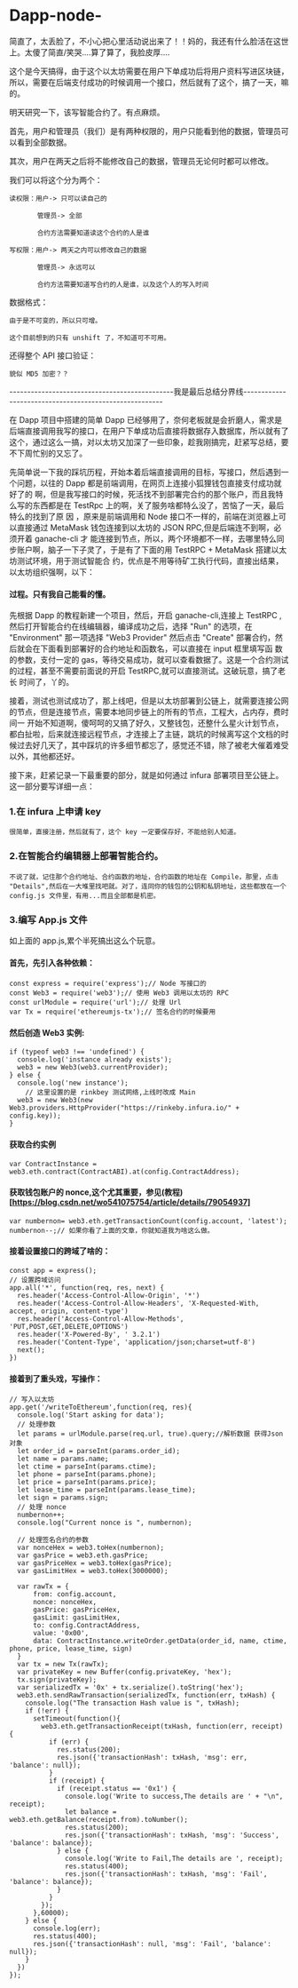 # Dapp-node-

简直了，太丢脸了，不小心把心里活动说出来了！！妈的，我还有什么脸活在这世上。太傻了简直/笑哭....算了算了，我脸皮厚....

这个是今天搞得，由于这个以太坊需要在用户下单成功后将用户资料写进区块链，所以，需要在后端支付成功的时候调用一个接口，然后就有了这个，搞了一天，嘛的。

明天研究一下，该写智能合约了。有点麻烦。

首先，用户和管理员（我们）是有两种权限的，用户只能看到他的数据，管理员可以看到全部数据。

其次，用户在两天之后将不能修改自己的数据，管理员无论何时都可以修改。

我们可以将这个分为两个：

    读权限：用户-> 只可以读自己的

           管理员-> 全部
           
           合约方法需要知道读这个合约的人是谁

    写权限：用户-> 两天之内可以修改自己的数据
    
           管理员-> 永远可以
           
           合约方法需要知道写合约的人是谁，以及这个人的写入时间
           
数据格式：
  
    由于是不可变的，所以只可增。
    
    这个目前想到的只有 unshift 了，不知道可不可用。

还得整个 API 接口验证：

    貌似 MD5 加密？？


----------------------------------------------我是最后总结分界线-------------------------------------------------------

在 Dapp 项目中搭建的简单 Dapp 已经够用了，奈何老板就是会折磨人，需求是后端直接调用我写的接口，在用户下单成功后直接将数据存入数据库，所以就有了这个，通过这么一搞，对以太坊又加深了一些印象，趁我刚搞完，赶紧写总结，要不下周忙别的又忘了。

先简单说一下我的踩坑历程，开始本着后端直接调用的目标，写接口，然后遇到一个问题，以往的 Dapp 都是前端调用，在网页上连接小狐狸钱包直接支付成功就好了的
啊，但是我写接口的时候，死活找不到部署完合约的那个账户，而且我特么写的东西都是在 TestRpc 上的啊，关了服务啥都特么没了，苦恼了一天，最后特么的找到了原
因 ，原来是前端调用和 Node 接口不一样的，前端在浏览器上可以直接通过 MetaMask 钱包连接到以太坊的 JSON RPC,但是后端连不到啊，必须开着 ganache-cli 才
能连接到节点，所以，两个环境都不一样，去哪里特么同步账户啊，脑子一下子灵了，于是有了下面的用 TestRPC + MetaMask 搭建以太坊测试环境，用于测试智能合
约，优点是不用等待矿工执行代码，直接出结果，以太坊组织强啊，以下：
 
#### 过程。只有我自己能看的懂。
先根据 Dapp 的教程新建一个项目，然后，开启 ganache-cli,连接上 TestRPC ,然后打开智能合约在线编辑器，编译成功之后，选择 "Run" 的选项，在 
"Environment" 那一项选择 "Web3 Provider" 然后点击 "Create" 部署合约，然后就会在下面看到部署好的合约地址和函数名，可以直接在 input 框里填写函
数的参数，支付一定的 gas，等待交易成功，就可以查看数据了。这是一个合约测试的过程，甚至不需要前面说的开启 TestRPC,就可以直接测试。这破玩意，搞了老长
时间了，丫的。
    
接着，测试也测试成功了，那上线吧，但是以太坊部署到公链上，就需要连接公网的节点，但是连接节点，需要本地同步链上的所有的节点，工程大，占内存，费时间一
开始不知道啊，傻呵呵的又搞了好久，又整钱包，还整什么星火计划节点，都白扯啦，后来就连接远程节点，才连接上了主链，跳坑的时候离写这个文档的时候过去好几天了，其中踩坑的许多细节都忘了，感觉还不错，除了被老大催着难受以外，其他都还好。

接下来，赶紧记录一下最重要的部分，就是如何通过 infura 部署项目至公链上。这一部分要写详细一点：

### 1.在 infura 上申请 key

    很简单，直接注册，然后就有了，这个 key 一定要保存好，不能给别人知道。
    
### 2.在智能合约编辑器上部署智能合约。

    不说了就，记住那个合约地址、合约函数的地址，合约函数的地址在 Compile，那里，点击 "Details",然后在一大堆里找吧就。对了，连同你的钱包的公钥和私钥地址，这些都放在一个 config.js 文件里，有用...而且全部都是机密。
    
### 3.编写 App.js 文件

如上面的 app.js,累个半死搞出这么个玩意。
    
#### 首先，先引入各种依赖：
    
    const express = require('express');// Node 写接口的
    const Web3 = require('web3');// 使用 Web3 调用以太坊的 RPC
    const urlModule = require('url');// 处理 Url
    var Tx = require('ethereumjs-tx');// 签名合约的时候要用
    
#### 然后创造 Web3 实例:
    
    if (typeof web3 !== 'undefined') {
      console.log('instance already exists');
      web3 = new Web3(web3.currentProvider);
    } else {
      console.log('new instance');
        // 这里设置的是 rinkbey 测试网络,上线时改成 Main
      web3 = new Web3(new Web3.providers.HttpProvider("https://rinkeby.infura.io/" + config.key));
    }
    
#### 获取合约实例
    
    var ContractInstance =  web3.eth.contract(ContractABI).at(config.ContractAddress);
    
#### 获取钱包账户的 nonce,这个尤其重要，参见(教程)[https://blog.csdn.net/wo541075754/article/details/79054937]
    
    var numbernon= web3.eth.getTransactionCount(config.account, 'latest');
    numbernon--;// 如果你看了上面的文章，你就知道我为啥这么做。
    
#### 接着设置接口的跨域了啥的：
    
    const app = express();
    // 设置跨域访问
    app.all('*', function(req, res, next) {
      res.header('Access-Control-Allow-Origin', '*')
      res.header('Access-Control-Allow-Headers', 'X-Requested-With, accept, origin, content-type')
      res.header('Access-Control-Allow-Methods', 'PUT,POST,GET,DELETE,OPTIONS')
      res.header('X-Powered-By', ' 3.2.1')
      res.header('Content-Type', 'application/json;charset=utf-8')
      next();
    })
    
#### 接着到了重头戏，写操作：

    // 写入以太坊
    app.get('/writeToEthereum',function(req, res){
      console.log('Start asking for data');
      // 处理参数
      let params = urlModule.parse(req.url, true).query;//解析数据 获得Json对象
      let order_id = parseInt(params.order_id);
      let name = params.name;
      let ctime = parseInt(params.ctime);
      let phone = parseInt(params.phone);
      let price = parseInt(params.price);
      let lease_time = parseInt(params.lease_time);
      let sign = params.sign;
      // 处理 nonce
      numbernon++;
      console.log("Current nonce is ", numbernon);

      // 处理签名合约的参数
      var nonceHex = web3.toHex(numbernon);
      var gasPrice = web3.eth.gasPrice;
      var gasPriceHex = web3.toHex(gasPrice);
      var gasLimitHex = web3.toHex(3000000);

      var rawTx = {
          from: config.account,
          nonce: nonceHex,
          gasPrice: gasPriceHex,
          gasLimit: gasLimitHex,
          to: config.ContractAddress,
          value: '0x00',
          data: ContractInstance.writeOrder.getData(order_id, name, ctime, phone, price, lease_time, sign)
      }
      var tx = new Tx(rawTx);
      var privateKey = new Buffer(config.privateKey, 'hex');
      tx.sign(privateKey);
      var serializedTx = '0x' + tx.serialize().toString('hex');
      web3.eth.sendRawTransaction(serializedTx, function(err, txHash) {
        console.log("The transaction Hash value is ", txHash);
        if (!err) {
          setTimeout(function(){
            web3.eth.getTransactionReceipt(txHash, function(err, receipt) {
              if (err) {
                res.status(200);
                res.json({'transactionHash': txHash, 'msg': err, 'balance': null});
              }
              if (receipt) {
                if (receipt.status == '0x1') {
                  console.log('Write to success,The details are ' + "\n", receipt);
                  let balance = web3.eth.getBalance(receipt.from).toNumber();
                  res.status(200);
                  res.json({'transactionHash': txHash, 'msg': 'Success', 'balance': balance});
                } else {
                  console.log('Write to Fail,The details are ', receipt);
                  res.status(400);
                  res.json({'transactionHash': txHash, 'msg': 'Fail', 'balance': balance});
                }
              }
            });
          },60000);
        } else {
          console.log(err);
          res.status(400);
          res.json({'transactionHash': null, 'msg': 'Fail', 'balance': null});
        }
      })
    });
    

    
    

